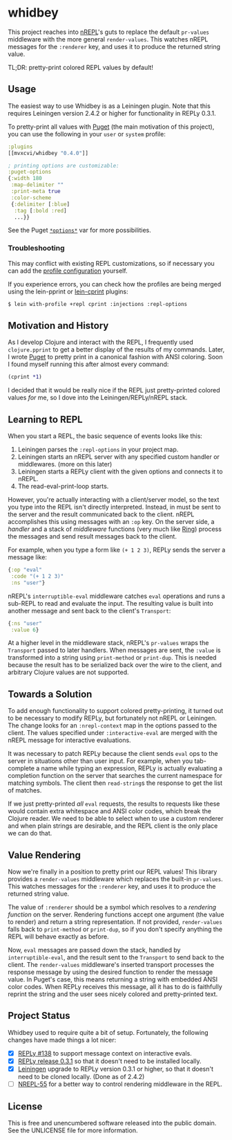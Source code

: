 whidbey
=======

This project reaches into [nREPL](https://github.com/clojure/tools.nrepl)'s
guts to replace the default `pr-values` middleware with the more general
`render-values`. This watches nREPL messages for the `:renderer` key, and uses
it to produce the returned string value.

TL;DR: pretty-print colored REPL values by default!

## Usage

The easiest way to use Whidbey is as a Leiningen plugin. Note that this requires
Leiningen version 2.4.2 or higher for functionality in REPLy 0.3.1.

To pretty-print all values with [Puget](https://github.com/greglook/puget) (the
main motivation of this project), you can use the following in your `user` or
`system` profile:

```clojure
:plugins
[[mvxcvi/whidbey "0.4.0"]]

; printing options are customizable:
:puget-options
{:width 180
 :map-delimiter ""
 :print-meta true
 :color-scheme
 {:delimiter [:blue]
  :tag [:bold :red]
  ...}}
```

See the Puget
[`*options*`](https://github.com/greglook/puget/blob/master/src/puget/printer.clj)
var for more possibilities.

### Troubleshooting

This may conflict with existing REPL customizations, so if necessary you can add
the [profile configuration](src/whidbey/plugin.clj) yourself.

If you experience errors, you can check how the profiles are being merged using
the lein-pprint or [lein-cprint](https://github.com/greglook/lein-cprint)
plugins:

```bash
$ lein with-profile +repl cprint :injections :repl-options
```

## Motivation and History

As I develop Clojure and interact with the REPL, I frequently used
`clojure.pprint` to get a better display of the results of my commands. Later, I
wrote [Puget](https://github.com/greglook/puget) to pretty print in a canonical
fashion with ANSI coloring. Soon I found myself running this after almost every
command:

```clojure
(cprint *1)
```

I decided that it would be really nice if the REPL just pretty-printed colored
values _for_ me, so I dove into the Leiningen/REPLy/nREPL stack.

## Learning to REPL

When you start a REPL, the basic sequence of events looks like this:

 1. Leiningen parses the `:repl-options` in your project map.
 2. Leiningen starts an nREPL server with any specified custom handler or
    middlewares. (more on this later)
 3. Leiningen starts a REPLy client with the given options and connects it to
    nREPL.
 4. The read-eval-print-loop starts.

However, you're actually interacting with a client/server model, so the text you
type into the REPL isn't directly interpreted. Instead, in must be sent to the
server and the result communicated back to the client. nREPL accomplishes this
using messages with an `:op` key. On the server side, a _handler_ and a stack of
_middleware_ functions (very much like
[Ring](https://github.com/ring-clojure/ring)) process the messages and send
result messages back to the client.

For example, when you type a form like `(+ 1 2 3)`, REPLy sends the server a
message like:

```clojure
{:op "eval"
 :code "(+ 1 2 3)"
 :ns "user"}
```

nREPL's `interruptible-eval` middleware catches `eval` operations and runs a
sub-REPL to read and evaluate the input. The resulting value is built into
another message and sent back to the client's `Transport`:

```clojure
{:ns "user"
 :value 6}
```

At a higher level in the middleware stack, nREPL's `pr-values` wraps the
`Transport` passed to later handlers. When messages are sent, the `:value` is
transformed into a string using `print-method` or `print-dup`. This is needed
because the result has to be serialized back over the wire to the client, and
arbitrary Clojure values are not supported.

## Towards a Solution

To add enough functionality to support colored pretty-printing, it turned out to
be necessary to modify REPLy, but fortunately not nREPL or Leiningen. The change
looks for an `:nrepl-context` map in the options passed to the client. The
values specified under `:interactive-eval` are merged with the nREPL message for
interactive evaluations.

It was necessary to patch REPLy because the client sends `eval` ops to the
server in situations other than user input. For example, when you tab-complete a
name while typing an expression, REPLy is actually evaluating a completion
function on the server that searches the current namespace for matching symbols.
The client then `read-string`s the response to get the list of matches.

If we just pretty-printed _all_ `eval` requests, the results to requests like
these would contain extra whitespace and ANSI color codes, which break the
Clojure reader. We need to be able to select when to use a custom renderer and
when plain strings are desirable, and the REPL client is the only place we can
do that.

## Value Rendering

Now we're finally in a position to pretty print our REPL values! This library
provides a `render-values` middleware which replaces the built-in `pr-values`.
This watches messages for the `:renderer` key, and uses it to produce the
returned string value.

The value of `:renderer` should be a symbol which resolves to a _rendering
function_ on the server. Rendering functions accept one argument (the value to
render) and return a string representation. If not provided, `render-values`
falls back to `print-method` or `print-dup`, so if you don't specify anything
the REPL will behave exactly as before.

Now, `eval` messages are passed down the stack, handled by `interruptible-eval`,
and the result sent to the `Transport` to send back to the client. The
`render-values` middleware's inserted transport processes the response message
by using the desired function to render the message value. In Puget's case, this
means returning a string with embedded ANSI color codes. When REPLy receives
this message, all it has to do is faithfully reprint the string and the user
sees nicely colored and pretty-printed text.

## Project Status

Whidbey used to require quite a bit of setup. Fortunately, the following changes
have made things a lot nicer:
- [X] [REPLy #138](https://github.com/trptcolin/reply/pull/138) to support
  message context on interactive evals.
- [X] [REPLy release 0.3.1](https://github.com/trptcolin/reply) so that it
  doesn't need to be installed locally.
- [X] [Leiningen](https://github.com/technomancy/leiningen) upgrade to REPLy
  version 0.3.1 or higher, so that it doesn't need to be cloned locally. (Done
  as of 2.4.2)
- [ ] [NREPL-55](http://dev.clojure.org/jira/browse/NREPL-55) for a better way
  to control rendering middleware in the REPL.

## License

This is free and unencumbered software released into the public domain.
See the UNLICENSE file for more information.
